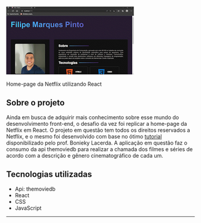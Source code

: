 ![Portfolio](https://github.com/filipeMarques00/portfolio-Filipe/blob/main/Portfolio.gif) 

Home-page da Netflix utilizando React  

## Sobre o projeto

Ainda em busca de adquirir mais conhecimento sobre esse mundo do desenvolvimento front-end, o desafio da vez foi replicar a home-page da Netflix em React. 
O projeto em questão tem todos os direitos reservados a Netflix, e o mesmo foi desenvolvido com base no ótimo <a href="https://www.youtube.com/watch?v=tBweoUiMsDg&t=10491s">tutorial</a> disponibilizado pelo prof. Bonieky Lacerda. A aplicação em questão faz o consumo da api themoviedb para realizar a chamada dos filmes e séries de acordo com a descrição e gênero cinematográfico de cada um. 

## Tecnologias utilizadas
- Api: themoviedb 
- React
- CSS
- JavaScript

 ---------------------------

<p align="center">
